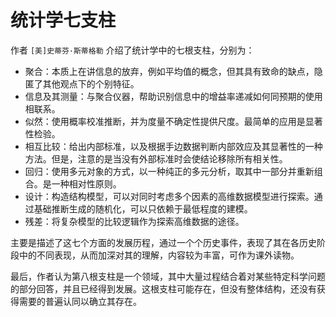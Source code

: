 # 统计学七支柱

作者 `[美]史蒂芬·斯蒂格勒` 介绍了统计学中的七根支柱，分别为：

- 聚合：本质上在讲信息的放弃，例如平均值的概念，但其具有致命的缺点，隐匿了其他观点下的个别特征。
- 信息及其测量：与聚合仪器，帮助识别信息中的增益率递减如何同预期的使用相联系。
- 似然：使用概率校准推断，并为度量不确定性提供尺度。最简单的应用是显著性检验。
- 相互比较：给出内部标准，以及根据手边数据判断内部效应及其显著性的一种方法。但是，注意的是当没有外部标准时会使结论移除所有相关性。
- 回归：使用多元对象的方式，以一种纯正的多元分析，取其中一部分并重新组合。是一种相对性原则。
- 设计：构造结构模型，可以对同时考虑多个因素的高维数据模型进行探索。通过基础推断生成的随机化，可以只依赖于最低程度的建模。
- 残差：将复杂模型的比较逻辑作为探索高维数据的途径。

主要是描述了这七个方面的发展历程，通过一个个历史事件，表现了其在各历史阶段中的不同表现，从而加深对其的理解，内容较为丰富，可作为课外读物。

最后，作者认为第八根支柱是一个领域，其中大量过程结合着对某些特定科学问题的部分回答，并且已经得到发展。这根支柱可能存在，但没有整体结构，还没有获得需要的普遍认同以确立其存在。